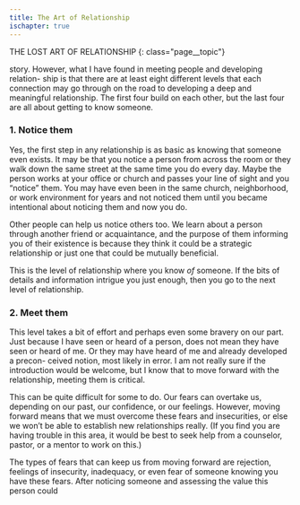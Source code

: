 ```yaml
---
title: The Art of Relationship
ischapter: true
---
```


THE LOST ART OF RELATIONSHIP
{: class="page__topic"}

story. However, what I have found in meeting people and developing relation-
ship is that there are at least eight different levels that each connection may go
through on the road to developing a deep and meaningful relationship. The first
four build on each other, but the last four are all about getting to know someone.

### **1. Notice them**

Yes, the first step in any relationship is as basic as knowing that someone
even exists. It may be that you notice a person from across the room or they
walk down the same street at the same time you do every day. Maybe the person
works at your office or church and passes your line of sight and you “notice”
them. You may have even been in the same church, neighborhood, or work
environment for years and not noticed them until you became intentional about
noticing them and now you do.

Other people can help us notice others too. We learn about a person
through another friend or acquaintance, and the purpose of them informing you
of their existence is because they think it could be a strategic relationship or just
one that could be mutually beneficial.

This is the level of relationship where you know _of_ someone. If the bits of
details and information intrigue you just enough, then you go to the next level
of relationship.

### **2. Meet them**

This level takes a bit of effort and perhaps even some bravery on our part.
Just because I have seen or heard of a person, does not mean they have seen or
heard of me. Or they may have heard of me and already developed a precon-
ceived notion, most likely in error. I am not really sure if the introduction would
be welcome, but I know that to move forward with the relationship, meeting
them is critical.

This can be quite difficult for some to do. Our fears can overtake us,
depending on our past, our confidence, or our feelings. However, moving
forward means that we must overcome these fears and insecurities, or else we
won’t be able to establish new relationships really. (If you find you are having
trouble in this area, it would be best to seek help from a counselor, pastor, or a
mentor to work on this.)

The types of fears that can keep us from moving forward are rejection,
feelings of insecurity, inadequacy, or even fear of someone knowing you have
these fears. After noticing someone and assessing the value this person could